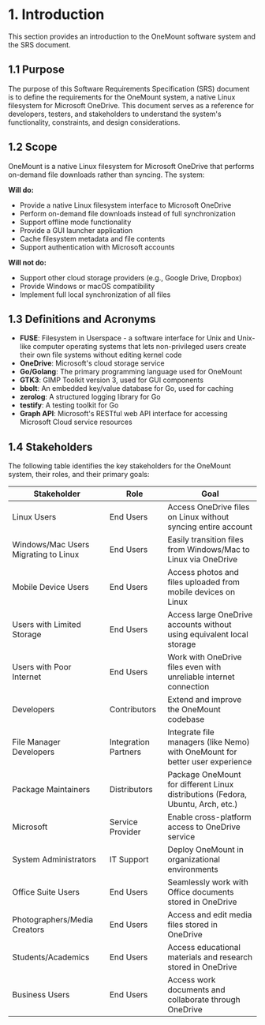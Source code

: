 # 1. Introduction

This section provides an introduction to the OneMount software system and the SRS document.

## 1.1 Purpose
The purpose of this Software Requirements Specification (SRS) document is to define the requirements for the OneMount system, a native Linux filesystem for Microsoft OneDrive. This document serves as a reference for developers, testers, and stakeholders to understand the system's functionality, constraints, and design considerations.

## 1.2 Scope
OneMount is a native Linux filesystem for Microsoft OneDrive that performs on-demand file downloads rather than syncing. The system:

**Will do:**
- Provide a native Linux filesystem interface to Microsoft OneDrive
- Perform on-demand file downloads instead of full synchronization
- Support offline mode functionality
- Provide a GUI launcher application
- Cache filesystem metadata and file contents
- Support authentication with Microsoft accounts

**Will not do:**
- Support other cloud storage providers (e.g., Google Drive, Dropbox)
- Provide Windows or macOS compatibility
- Implement full local synchronization of all files

## 1.3 Definitions and Acronyms
- **FUSE**: Filesystem in Userspace - a software interface for Unix and Unix-like computer operating systems that lets non-privileged users create their own file systems without editing kernel code
- **OneDrive**: Microsoft's cloud storage service
- **Go/Golang**: The primary programming language used for OneMount
- **GTK3**: GIMP Toolkit version 3, used for GUI components
- **bbolt**: An embedded key/value database for Go, used for caching
- **zerolog**: A structured logging library for Go
- **testify**: A testing toolkit for Go
- **Graph API**: Microsoft's RESTful web API interface for accessing Microsoft Cloud service resources

## 1.4 Stakeholders
The following table identifies the key stakeholders for the OneMount system, their roles, and their primary goals:

| Stakeholder | Role | Goal |
|-------------|------|------|
| Linux Users | End Users | Access OneDrive files on Linux without syncing entire account |
| Windows/Mac Users Migrating to Linux | End Users | Easily transition files from Windows/Mac to Linux via OneDrive |
| Mobile Device Users | End Users | Access photos and files uploaded from mobile devices on Linux |
| Users with Limited Storage | End Users | Access large OneDrive accounts without using equivalent local storage |
| Users with Poor Internet | End Users | Work with OneDrive files even with unreliable internet connection |
| Developers | Contributors | Extend and improve the OneMount codebase |
| File Manager Developers | Integration Partners | Integrate file managers (like Nemo) with OneMount for better user experience |
| Package Maintainers | Distributors | Package OneMount for different Linux distributions (Fedora, Ubuntu, Arch, etc.) |
| Microsoft | Service Provider | Enable cross-platform access to OneDrive service |
| System Administrators | IT Support | Deploy OneMount in organizational environments |
| Office Suite Users | End Users | Seamlessly work with Office documents stored in OneDrive |
| Photographers/Media Creators | End Users | Access and edit media files stored in OneDrive |
| Students/Academics | End Users | Access educational materials and research stored in OneDrive |
| Business Users | End Users | Access work documents and collaborate through OneDrive |
